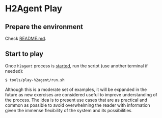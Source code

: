 # H2Agent Play

## Prepare the environment

Check [README.md](../../README.md#Prepare-the-environment).

## Start to play

Once `h2agent` process is [started](#Prepare-the-environment), run the script (use another terminal if needed):

```bash
$ tools/play-h2agent/run.sh
```

Although this is a moderate set of examples, it will be expanded in the future as new exercises are considered useful to improve understanding of the process. The idea is to present use cases that are as practical and common as possible to avoid overwhelming the reader with information given the immense flexibility of the system and its possibilities.

